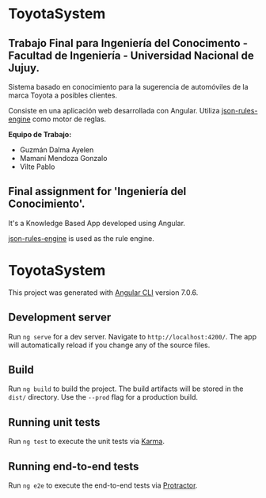 # ToyotaSystem
## Trabajo Final para Ingeniería del Conocimento - Facultad de Ingeniería - Universidad Nacional de Jujuy.

Sistema basado en conocimiento para la sugerencia de automóviles de la marca Toyota a posibles clientes.

Consiste en una aplicación web desarrollada con Angular.
Utiliza [json-rules-engine](https://github.com/cachecontrol/json-rules-engine) como motor de reglas.

**Equipo de Trabajo:**
* Guzmán Dalma Ayelen
* Mamaní Mendoza Gonzalo
* Vilte Pablo

## Final assignment for 'Ingeniería del Conocimiento'.

It's a Knowledge Based App developed using Angular.

[json-rules-engine](https://github.com/cachecontrol/json-rules-engine) is used as the rule engine.


# ToyotaSystem

This project was generated with [Angular CLI](https://github.com/angular/angular-cli) version 7.0.6.

## Development server

Run `ng serve` for a dev server. Navigate to `http://localhost:4200/`. The app will automatically reload if you change any of the source files.

## Build

Run `ng build` to build the project. The build artifacts will be stored in the `dist/` directory. Use the `--prod` flag for a production build.

## Running unit tests

Run `ng test` to execute the unit tests via [Karma](https://karma-runner.github.io).

## Running end-to-end tests

Run `ng e2e` to execute the end-to-end tests via [Protractor](http://www.protractortest.org/).
